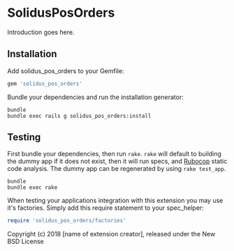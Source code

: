 SolidusPosOrders
================

Introduction goes here.

Installation
------------

Add solidus_pos_orders to your Gemfile:

```ruby
gem 'solidus_pos_orders'
```

Bundle your dependencies and run the installation generator:

```shell
bundle
bundle exec rails g solidus_pos_orders:install
```

Testing
-------

First bundle your dependencies, then run `rake`. `rake` will default to building the dummy app if it does not exist, then it will run specs, and [Rubocop](https://github.com/bbatsov/rubocop) static code analysis. The dummy app can be regenerated by using `rake test_app`.

```shell
bundle
bundle exec rake
```

When testing your applications integration with this extension you may use it's factories.
Simply add this require statement to your spec_helper:

```ruby
require 'solidus_pos_orders/factories'
```

Copyright (c) 2018 [name of extension creator], released under the New BSD License

